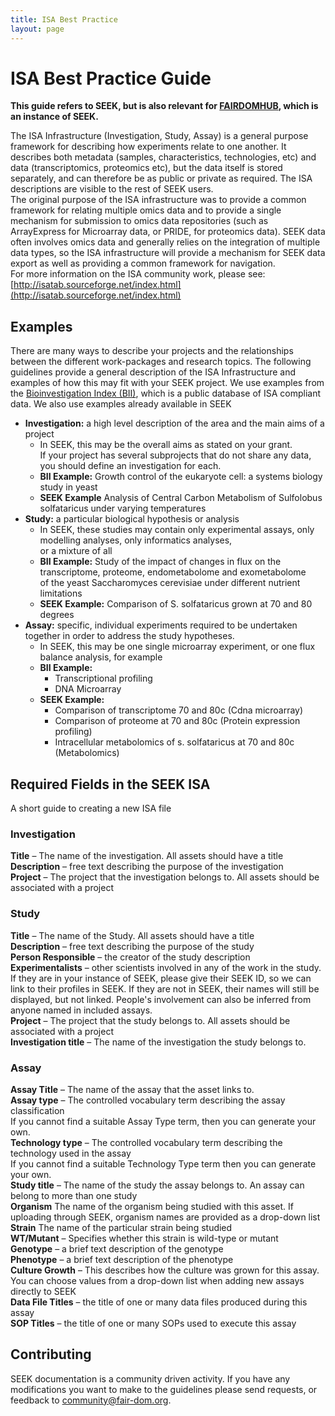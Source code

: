 ```yaml
---
title: ISA Best Practice
layout: page
---
```


# ISA Best Practice Guide

**This guide refers to SEEK, but is also relevant for [FAIRDOMHUB](https://www.fairdomhub.org/), which is an instance of SEEK.**

The ISA Infrastructure (Investigation, Study, Assay) is a general purpose framework for describing how experiments relate to one another. It describes both metadata (samples, characteristics, technologies, etc) and data (transcriptomics, proteomics etc), but the data itself is stored separately, and can therefore be as public or private as required. The ISA descriptions are visible to the rest of SEEK users.  
The original purpose of the ISA infrastructure was to provide a common framework for relating multiple omics data and to provide a single mechanism for submission to omics data repositories (such as ArrayExpress for Microarray data, or PRIDE, for proteomics data). SEEK data often involves omics data and generally relies on the integration of multiple data types, so the ISA infrastructure will provide a mechanism for SEEK data export as well as providing a common framework for navigation.   
For more information on the ISA community work, please see:  
[http://isatab.sourceforge.net/index.html](http://isatab.sourceforge.net/index.html)


## Examples

There are many ways to describe your projects and the relationships between the different work-packages and research topics. The following guidelines provide a general description of the ISA Infrastructure and examples of how this may fit with your SEEK project. We use examples from the [Bioinvestigation Index (BII)](http://www.ebi.ac.uk/bioinvindex/), which is a public database of ISA compliant data. We also use examples already available in SEEK

* **Investigation:** a high level description of the area and the main aims of a project
    * In SEEK, this may be the overall aims as stated on your grant.   
If your project has several subprojects that do not share any data, you should define an investigation for each.
    * **BII Example:** Growth control of the eukaryote cell: a systems biology study in yeast
    * **SEEK Example** Analysis of Central Carbon Metabolism of Sulfolobus solfataricus under varying temperatures
* **Study:** a particular biological hypothesis or analysis
    * In SEEK, these studies may contain only experimental assays, only modelling analyses, only informatics analyses,   
or a mixture of all
    * **BII Example:** Study of the impact of changes in flux on the transcriptome, proteome, endometabolome and exometabolome   
of the yeast Saccharomyces cerevisiae under different nutrient limitations
    * **SEEK Example:** Comparison of S. solfataricus grown at 70 and 80 degrees
* **Assay:** specific, individual experiments required to be undertaken together in order to address the study hypotheses.
    * In SEEK, this may be one single microarray experiment, or one flux balance analysis, for example
    * **BII Example:**
        * Transcriptional profiling
        * DNA Microarray
    * **SEEK Example:**
        * Comparison of transcriptome 70 and 80c (Cdna microarray)
        * Comparison of proteome at 70 and 80c (Protein expression profiling)
        * Intracellular metabolomics of s. solfataricus at 70 and 80c (Metabolomics)

## Required Fields in the SEEK ISA

A short guide to creating a new ISA file

### Investigation

**Title** – The name of the investigation. All assets should have a title  
**Description** – free text describing the purpose of the investigation  
**Project** – The project that the investigation belongs to. All assets should be associated with a project

### Study

**Title** – The name of the Study. All assets should have a title  
**Description** – free text describing the purpose of the study  
**Person Responsible** – the creator of the study description  
**Experimentalists** – other scientists involved in any of the work in the study. If they are in your instance of SEEK, please give their SEEK ID, so we can link to their profiles in SEEK. If they are not in SEEK, their names will still be displayed, but not linked. People's involvement can also be inferred from anyone named in included assays.  
**Project** – The project that the study belongs to. All assets should be associated with a project  
**Investigation title** – The name of the investigation the study belongs to.

### Assay

**Assay Title** – The name of the assay that the asset links to.   
**Assay type** – The controlled vocabulary term describing the assay classification  
If you cannot find a suitable Assay Type term, then you can generate your own.   
**Technology type** – The controlled vocabulary term describing the technology used in the assay  
If you cannot find a suitable Technology Type term then you can generate your own.  
**Study title** – The name of the study the assay belongs to. An assay can belong to more than one study  
**Organism** The name of the organism being studied with this asset. If uploading through SEEK, organism names are provided as a drop-down list  
**Strain** The name of the particular strain being studied  
**WT/Mutant** – Specifies whether this strain is wild-type or mutant  
**Genotype** – a brief text description of the genotype  
**Phenotype** – a brief text description of the phenotype  
**Culture Growth** – This describes how the culture was grown for this assay. You can choose values from a drop-down list when adding new assays directly to SEEK  
**Data File Titles** – the title of one or many data files produced during this assay  
**SOP Titles** – the title of one or many SOPs used to execute this assay  

## Contributing 
SEEK documentation is a community driven activity. If you have any modifications you want to make to the guidelines please send requests, or feedback to <community@fair-dom.org>.